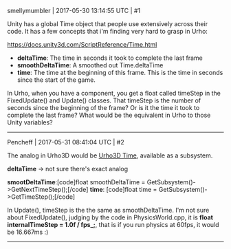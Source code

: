 smellymumbler | 2017-05-30 13:14:55 UTC | #1

Unity has a global Time object that people use extensively across their code. It has a few concepts that i'm finding very hard to grasp in Urho:

https://docs.unity3d.com/ScriptReference/Time.html

* **deltaTime**: The time in seconds it took to complete the last frame
* **smoothDeltaTime**: A smoothed out Time.deltaTime
* **time**: The time at the beginning of this frame. This is the time in seconds since the start of the game.

In Urho, when you have a component, you get a float called timeStep in the FixedUpdate() and Update() classes. That timeStep is the number of seconds since the beginning of the frame? Or is it the time it took to complete the last frame? What would be the equivalent in Urho to those Unity variables?

-------------------------

Pencheff | 2017-05-31 08:41:04 UTC | #2

The analog in Urho3D would be [Urho3D Time](https://urho3d.github.io/documentation/1.5/class_urho3_d_1_1_time.html), available as a subsystem. 

**deltaTime** -> not sure there's exact analog

**smootDeltaTime**:[code]float smoothDeltaTime = GetSubsystem<Engine>()->GetNextTimeStep();[/code]
**time**: [code]float time = GetSubsystem<Time>()->GetTimeStep();[/code]

In Update(), timeStep is the the same as smoothDeltaTime. I'm not sure about FixedUpdate(), judging by the code in PhysicsWorld.cpp, it is **float internalTimeStep = 1.0f / fps_;**, that is if you run physics at 60fps, it would be 16.667ms :)

-------------------------

